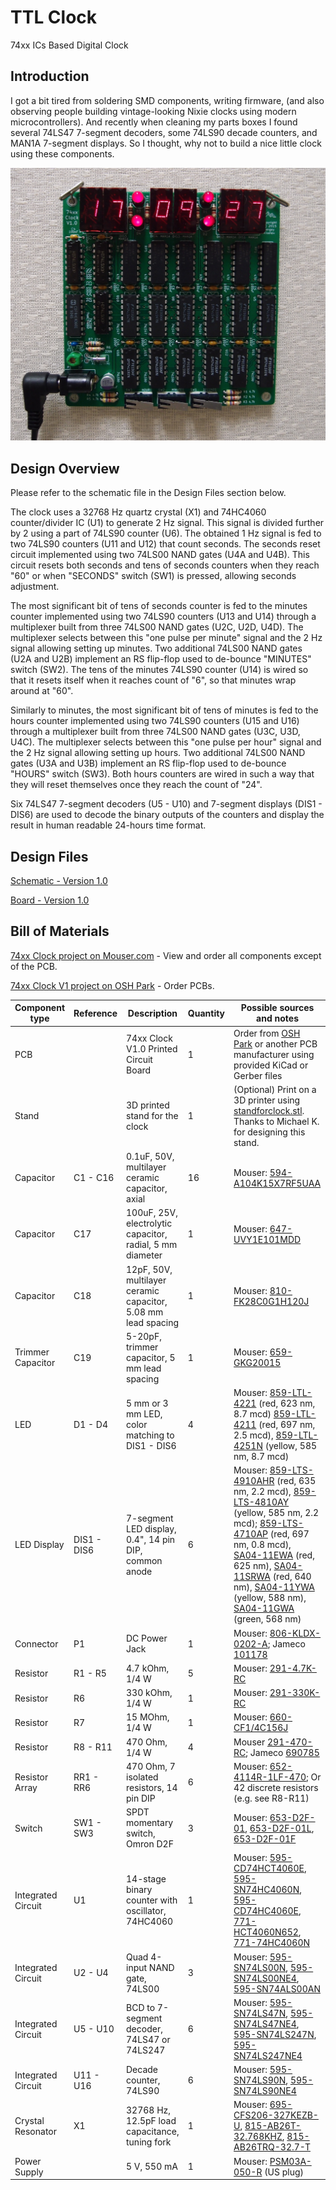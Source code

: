 # TTL Clock
74xx ICs Based Digital Clock

## Introduction
I got a bit tired from soldering SMD components, writing firmware, (and also observing people building vintage-looking Nixie clocks using modern microcontrollers). And recently when cleaning my parts boxes I found several 74LS47 7-segment decoders, some 74LS90 decade counters, and MAN1A 7-segment displays. So I thought, why not to build a nice little clock using these components.

![Assembled Clock Board](images/Clock-Fairchild.JPG)

## Design Overview
Please refer to the schematic file in the Design Files section below.

The clock uses a 32768 Hz quartz crystal (X1) and 74HC4060 counter/divider IC (U1) to generate 2 Hz signal. This signal is divided further by 2 using a part of 74LS90 counter (U6). The obtained 1 Hz signal is fed to two 74LS90 counters (U11 and U12) that count seconds. The seconds reset circuit implemented using two 74LS00 NAND gates (U4A and U4B). This circuit resets both seconds and tens of seconds counters when they reach "60" or when "SECONDS" switch (SW1) is pressed, allowing seconds adjustment.

The most significant bit of tens of seconds counter is fed to the minutes counter implemented using two 74LS90 counters (U13 and U14) through a multiplexer built from three 74LS00 NAND gates (U2C, U2D, U4D). The multiplexer selects between this "one pulse per minute" signal and the 2 Hz signal allowing setting up minutes. Two additional 74LS00 NAND gates (U2A and U2B) implement an RS flip-flop used to de-bounce "MINUTES" switch (SW2). The tens of the minutes 74LS90 counter (U14) is wired so that it resets itself when it reaches count of "6", so that minutes wrap around at "60".

Similarly to minutes, the most significant bit of tens of minutes is fed to the hours counter implemented using two 74LS90 counters (U15 and U16) through a multiplexer built from three 74LS00 NAND gates (U3C, U3D, U4C). The multiplexer selects between this "one pulse per hour" signal and the 2 Hz signal allowing setting up hours. Two additional 74LS00 NAND gates (U3A and U3B) implement an RS flip-flop used to de-bounce "HOURS" switch (SW3). Both hours counters are wired in such a way that they will reset themselves once they reach the count of "24".

Six 74LS47 7-segment decoders (U5 - U10) and 7-segment displays (DIS1 - DIS6) are used to decode the binary outputs of the counters and display the result in human readable 24-hours time format.

## Design Files

[Schematic - Version 1.0](KiCad/LED_Clock-Schematic-1.0.pdf)

[Board - Version 1.0](KiCad/LED_Clock-Board-1.0.pdf)

## Bill of Materials

[74xx Clock project on Mouser.com](https://www.mouser.com/ProjectManager/ProjectDetail.aspx?AccessID=b30799acf1) - View and order all components except of the PCB.

[74xx Clock V1 project on OSH Park](https://oshpark.com/shared_projects/NnJT8T4s) - Order PCBs.

Component type     | Reference | Description                                 | Quantity | Possible sources and notes
------------------ | --------- | ------------------------------------------- | -------- | --------------------------
PCB                |           | 74xx Clock V1.0 Printed Circuit Board       | 1        | Order from [OSH Park](https://oshpark.com/shared_projects/NnJT8T4s) or another PCB manufacturer using provided KiCad or Gerber files
Stand              |           | 3D printed stand for the clock              | 1        | (Optional) Print on a 3D printer using [standforclock.stl](printed_parts/standforclock.stl). Thanks to Michael K. for designing this stand.
Capacitor          | C1 - C16  | 0.1uF, 50V, multilayer ceramic capacitor, axial | 16   | Mouser: [594-A104K15X7RF5UAA](https://www.mouser.com/ProductDetail/594-A104K15X7RF5UAA)
Capacitor          | C17       | 100uF, 25V, electrolytic capacitor, radial, 5 mm diameter | 1 | Mouser: [647-UVY1E101MDD](https://www.mouser.com/ProductDetail/647-UVY1E101MDD)
Capacitor          | C18       | 12pF, 50V, multilayer ceramic capacitor, 5.08 mm lead spacing | 1 | Mouser: [810-FK28C0G1H120J](https://www.mouser.com/ProductDetail/810-FK28C0G1H120J)
Trimmer Capacitor  | C19       | 5-20pF, trimmer capacitor, 5 mm lead spacing | 1       | Mouser: [659-GKG20015](https://www.mouser.com/ProductDetail/659-GKG20015)
LED                | D1 - D4   | 5 mm or 3 mm LED, color matching to DIS1 - DIS6 | 4    | Mouser: [859-LTL-4221](https://www.mouser.com/ProductDetail/859-LTL-4221) (red, 623 nm, 8.7 mcd) [859-LTL-4211](https://www.mouser.com/ProductDetail/859-LTL-4211) (red, 697 nm, 2.5 mcd), [859-LTL-4251N](https://www.mouser.com/ProductDetail/859-LTL-4251N) (yellow, 585 nm, 8.7 mcd)
LED Display        | DIS1 - DIS6 | 7-segment LED display, 0.4", 14 pin DIP, common anode | 6 | Mouser: [859-LTS-4910AHR](https://www.mouser.com/ProductDetail/859-LTS-4910AHR) (red, 635 nm, 2.2 mcd), [859-LTS-4810AY](https://www.mouser.com/ProductDetail/859-LTS-4810AY) (yellow, 585 nm, 2.2 mcd); [859-LTS-4710AP](https://www.mouser.com/ProductDetail/859-LTS-4710AP) (red, 697 nm, 0.8 mcd), [SA04-11EWA](https://www.mouser.com/ProductDetail/604-SA04-11EWA) (red, 625 nm), [SA04-11SRWA](https://www.mouser.com/ProductDetail/SA04-11SRWA) (red, 640 nm), [SA04-11YWA](https://www.mouser.com/ProductDetail/SA04-11YWA) (yellow, 588 nm), [SA04-11GWA](https://www.mouser.com/ProductDetail/SA04-11GWA) (green, 568 nm)
Connector          | P1        | DC Power Jack                               | 1        | Mouser: [806-KLDX-0202-A](https://www.mouser.com/ProductDetail/806-KLDX-0202-A); Jameco [101178](http://www.jameco.com/webapp/wcs/stores/servlet/Product_10001_10001_101178_-1)
Resistor           | R1 - R5   | 4.7 kOhm, 1/4 W                             | 5        | Mouser: [291-4.7K-RC](https://www.mouser.com/ProductDetail/291-4.7K-RC)
Resistor           | R6        | 330 kOhm, 1/4 W                             | 1        | Mouser: [291-330K-RC](https://www.mouser.com/ProductDetail/291-330K-RC)
Resistor           | R7        | 15 MOhm, 1/4 W                              | 1        | Mouser: [660-CF1/4C156J](https://www.mouser.com/ProductDetail/660-CF1-4C156J)
Resistor           | R8 - R11  | 470 Ohm, 1/4 W                              | 4        | Mouser [291-470-RC](https://www.mouser.com/ProductDetail/291-470-RC); Jameco [690785](http://www.jameco.com/webapp/wcs/stores/servlet/Product_10001_10001_690785_-1)
Resistor Array     | RR1 - RR6 | 470 Ohm, 7 isolated resistors, 14 pin DIP   | 6        | Mouser: [652-4114R-1LF-470](https://www.mouser.com/ProductDetail/652-4114R-1LF-470); Or 42 discrete resistors (e.g. see R8-R11)
Switch             | SW1 - SW3 | SPDT momentary switch, Omron D2F            | 3        | Mouser: [653-D2F-01](https://www.mouser.com/ProductDetail/653-D2F-01), [653-D2F-01L](https://www.mouser.com/ProductDetail/653-D2F-01L), [653-D2F-01F](https://www.mouser.com/ProductDetail/653-D2F-01F)
Integrated Circuit | U1        | 14-stage binary counter with oscillator, 74HC4060 | 1  | Mouser: [595-CD74HCT4060E](https://www.mouser.com/ProductDetail/595-CD74HCT4060E), [595-SN74HC4060N](https://www.mouser.com/ProductDetail/595-SN74HC4060N), [595-CD74HC4060E](https://www.mouser.com/ProductDetail/595-CD74HC4060E), [771-HCT4060N652](https://www.mouser.com/ProductDetail/771-HCT4060N652), [771-74HC4060N](https://www.mouser.com/ProductDetail/771-74HC4060N)
Integrated Circuit | U2 - U4   | Quad 4-input NAND gate, 74LS00              | 3        | Mouser: [595-SN74LS00N](https://www.mouser.com/ProductDetail/595-SN74LS00N), [595-SN74LS00NE4](https://www.mouser.com/ProductDetail/595-SN74LS00NE4), [595-SN74ALS00AN](https://www.mouser.com/ProductDetail/595-SN74ALS00AN)
Integrated Circuit | U5 - U10  | BCD to 7-segment decoder, 74LS47 or 74LS247 | 6        | Mouser: [595-SN74LS47N](https://www.mouser.com/ProductDetail/595-SN74LS47N), [595-SN74LS47NE4](https://www.mouser.com/ProductDetail/SN74LS47NE4), [595-SN74LS247N](https://www.mouser.com/ProductDetail/595-SN74LS247N), [595-SN74LS247NE4](https://www.mouser.com/ProductDetail/595-SN74LS247NE4)
Integrated Circuit | U11 - U16 | Decade counter, 74LS90                      | 6        | Mouser: [595-SN74LS90N](https://www.mouser.com/ProductDetail/595-SN74LS90N), [595-SN74LS90NE4](https://www.mouser.com/ProductDetail/595-SN74LS90NE4)
Crystal Resonator  | X1        | 32768 Hz, 12.5pF load capacitance, tuning fork | 1     | Mouser: [695-CFS206-327KEZB-U](https://www.mouser.com/ProductDetail/695-CFS206-327KEZB-U), [815-AB26T-32.768KHZ](https://www.mouser.com/ProductDetail/815-AB26T-32.768KHZ), [815-AB26TRQ-32.7-T](https://www.mouser.com/ProductDetail/815-AB26TRQ-32.7-T)
Power Supply       |           | 5 V, 550 mA                                 | 1        | Mouser: [PSM03A-050-R](https://www.mouser.com/ProductDetail/PSM03A-050-R) (US plug)
